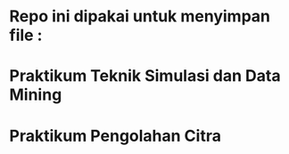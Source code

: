 # Repo ini dipakai untuk menyimpan file :
# Praktikum Teknik Simulasi dan Data Mining
# Praktikum Pengolahan Citra
